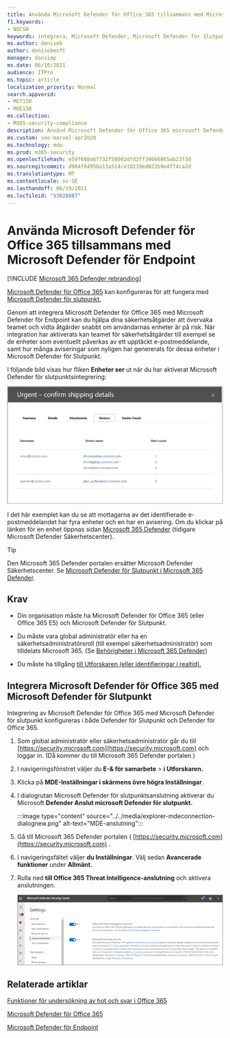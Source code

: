 ```yaml
---
title: Använda Microsoft Defender för Office 365 tillsammans med Microsoft Defender för Endpoint
f1.keywords:
- NOCSH
keywords: integrera, Microsoft Defender, Microsoft Defender för Slutpunkt
ms.author: deniseb
author: denisebmsft
manager: dansimp
ms.date: 06/10/2021
audience: ITPro
ms.topic: article
localization_priority: Normal
search.appverid:
- MET150
- MOE150
ms.collection:
- M365-security-compliance
description: Använd Microsoft Defender för Office 365 microsoft Defender för slutpunkt om du vill få mer detaljerad information om hot mot dina enheter och e-postinnehåll.
ms.custom: seo-marvel-apr2020
ms.technology: mdo
ms.prod: m365-security
ms.openlocfilehash: e59f608a6f732f58002dfd2ff34666865ab23f3d
ms.sourcegitcommit: d904f04958a13a514ce10219ed822b9e4f74ca2d
ms.translationtype: MT
ms.contentlocale: sv-SE
ms.lasthandoff: 06/19/2021
ms.locfileid: "53028887"
---
```

# <a name="use-microsoft-defender-for-office-365-together-with-microsoft-defender-for-endpoint"></a>Använda Microsoft Defender för Office 365 tillsammans med Microsoft Defender för Endpoint

[!INCLUDE [Microsoft 365 Defender rebranding](../includes/microsoft-defender-for-office.md)]


[Microsoft Defender för Office 365](defender-for-office-365.md) kan konfigureras för att fungera med [Microsoft Defender för slutpunkt.](/windows/security/threat-protection)

Genom att integrera Microsoft Defender för Office 365 med Microsoft Defender för Endpoint kan du hjälpa dina säkerhetsåtgärder att övervaka teamet och vidta åtgärder snabbt om användarnas enheter är på risk. När integration har aktiverats kan teamet för säkerhetsåtgärder till exempel se de enheter som eventuellt påverkas av ett upptäckt e-postmeddelande, samt hur många aviseringar som nyligen har genererats för dessa enheter i Microsoft Defender för Slutpunkt.

I följande bild visas hur fliken **Enheter ser** ut när du har aktiverat Microsoft Defender för slutpunktsintegrering:

![När Microsoft Defender för slutpunkt är aktiverat visas en lista över enheter med aviseringar.](../../media/fec928ea-8f0c-44d7-80b9-a2e0a8cd4e89.PNG)

I det här exemplet kan du se att mottagarna av det identifierade e-postmeddelandet har fyra enheter och en har en avisering. Om du klickar på länken för en enhet öppnas sidan [Microsoft 365 Defender](../defender-endpoint/microsoft-defender-security-center.md) (tidigare Microsoft Defender Säkerhetscenter).

> [!TIP]
> Den Microsoft 365 Defender portalen ersätter Microsoft Defender Säkerhetscenter. Se [Microsoft Defender för Slutpunkt i Microsoft 365 Defender](../defender/microsoft-365-security-center-mde.md).

## <a name="requirements"></a>Krav

- Din organisation måste ha Microsoft Defender för Office 365 (eller Office 365 E5) och Microsoft Defender för Slutpunkt.

- Du måste vara global administratör eller ha en säkerhetsadministratörsroll (till exempel säkerhetsadministratör) som tilldelats Microsoft 365. (Se [Behörigheter i Microsoft 365 Defender](permissions-in-the-security-and-compliance-center.md))

- Du måste ha tillgång [till Utforskaren (eller identifieringar i realtid).](threat-explorer.md)

## <a name="to-integrate-microsoft-defender-for-office-365-with-microsoft-defender-for-endpoint"></a>Integrera Microsoft Defender för Office 365 med Microsoft Defender för Slutpunkt

Integrering av Microsoft Defender för Office 365 med Microsoft Defender för slutpunkt konfigureras i både Defender för Slutpunkt och Defender för Office 365.

1. Som global administratör eller säkerhetsadministratör går du till [https://security.microsoft.com](https://security.microsoft.com) och loggar in. (Då kommer du till Microsoft 365 Defender portalen.)

2. I navigeringsfönstret väljer du **E-& för samarbete** \> **i Utforskaren.**

3. Klicka på **MDE-Inställningar i skärmens övre högra Inställningar**.

4. I dialogrutan Microsoft Defender för slutpunktsanslutning aktiverar du Microsoft **Defender Anslut microsoft Defender för slutpunkt.**

    :::image type="content" source="../../media/explorer-mdeconnection-dialognew.png" alt-text="MDE-anslutning":::

5. Gå till Microsoft 365 Defender portalen ( [https://security.microsoft.com](https://security.microsoft.com) .

6. I navigeringsfältet väljer **du Inställningar**. Välj sedan **Avancerade funktioner** under **Allmänt.**

7. Rulla ned **till Office 365 Threat Intelligence-anslutning** och aktivera anslutningen.

   ![Office 365 för hotinformation](../../media/mdatp-oatptoggle.png)

## <a name="related-articles"></a>Relaterade artiklar

[Funktioner för undersökning av hot och svar i Office 365](office-365-ti.md)

[Microsoft Defender för Office 365](defender-for-office-365.md)

[Microsoft Defender för Endpoint](/windows/security/threat-protection)
